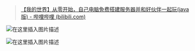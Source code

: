 > [【我的世界】从零开始，自己电脑免费搭建服务器并和好伙伴一起玩(java版) - 哔哩哔哩 (bilibili.com)](https://www.bilibili.com/read/cv8282512/)





![在这里插入图片描述](https://img-blog.csdnimg.cn/direct/f0e28c96001b488d928c727a18794183.jpeg)







![在这里插入图片描述](https://img-blog.csdnimg.cn/direct/52d68ed0262a4fbba417417af85fa3f3.png#pic_center)

